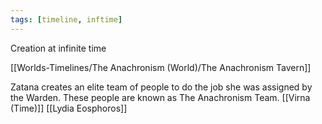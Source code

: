 ```yaml
---
tags: [timeline, inftime]
---
```


Creation at infinite time

[[Worlds-Timelines/The Anachronism (World)/The Anachronism Tavern]]


<span 
	  class='ob-timelines' 
	  data-date='15005' 
	  data-title='The Anachronism Team Born' 
	  data-class='orange' 
	  data-img = 'Base Info Folder/Images/The Tavern/The_Tavern_Inside.png' 
	  data-type='range' 
	  data-end='15005'> 
	Zatana creates an elite team of people to do the job she was assigned by the Warden. These people are known as The Anachronism Team.
</span> 
[[Virna (Time)]]
[[Lydia Eosphoros]]


